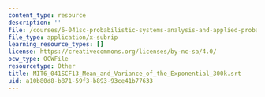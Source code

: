```yaml
---
content_type: resource
description: ''
file: /courses/6-041sc-probabilistic-systems-analysis-and-applied-probability-fall-2013/a10b80d8b87159f3b89393ce41b77633_MIT6_041SCF13_Mean_and_Variance_of_the_Exponential_300k.vtt
file_type: application/x-subrip
learning_resource_types: []
license: https://creativecommons.org/licenses/by-nc-sa/4.0/
ocw_type: OCWFile
resourcetype: Other
title: MIT6_041SCF13_Mean_and_Variance_of_the_Exponential_300k.srt
uid: a10b80d8-b871-59f3-b893-93ce41b77633
---
```


